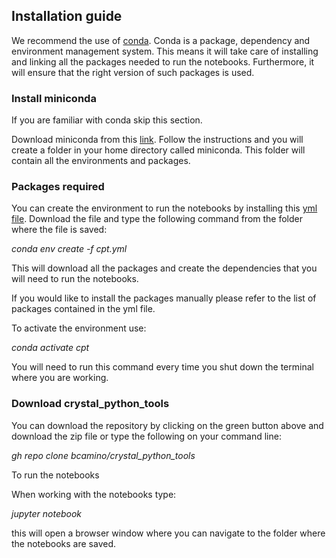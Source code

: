 <h2>Installation guide</h2>

We recommend the use of <a href='https://docs.conda.io/en/latest/miniconda.html'>conda</a>. Conda is a package, dependency and environment management system. This means it will take care of installing and linking all the packages needed to run the notebooks. Furthermore, it will ensure that the right version of such packages is used.

<h3>Install miniconda</h3>
If you are familiar with conda skip this section.

Download miniconda from this <a href='https://docs.conda.io/en/latest/miniconda.html'>link</a>. Follow the instructions and you will create a folder in your home directory called miniconda. This folder will contain all the environments and packages.

<h3>Packages required</h3>
You can create the environment to run the notebooks by installing this <a href='../files/cpt.yml'>yml file</a>. Download the file and type the following command from the folder where the file is saved:

<i>conda env create -f cpt.yml</i>

This will download all the packages and create the dependencies that you will need to run the notebooks.

 If you would like to install the packages manually please refer to the list of packages contained in the yml file.

To activate the environment use:

<i>conda activate cpt</i>

You will need to run this command every time you shut down the terminal where you are working.

<h3>Download crystal_python_tools</h3>
You can download the repository by clicking on the green button above and download the zip file or type the following on your command line:

<i>gh repo clone bcamino/crystal_python_tools</i>

To run the notebooks

 When working with the notebooks type:

 <i>jupyter notebook</i>

 this will open a browser window where you can navigate to the folder where the notebooks are saved.
